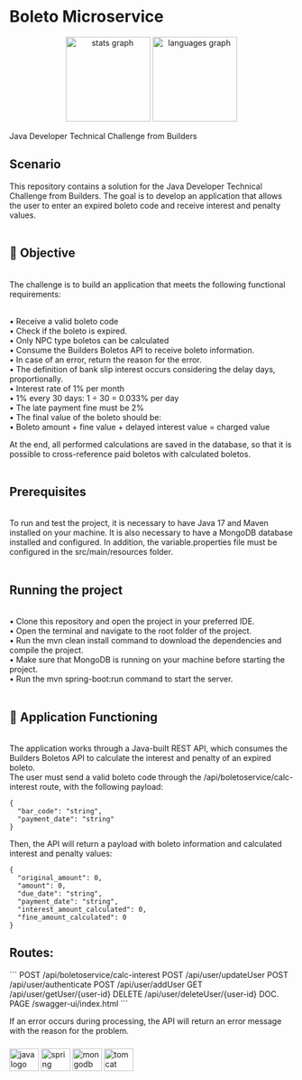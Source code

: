 <h1 align="left">Boleto Microservice</h1>
<div align="center">
  <img src="https://github-readme-stats.vercel.app/api?hide_title=false&hide_rank=false&show_icons=true&include_all_commits=true&count_private=true&disable_animations=false&theme=github_dark&locale=en&hide_border=true&username=gvom" height="150" alt="stats graph"  />
  <img src="https://github-readme-stats.vercel.app/api/top-langs?locale=pt-br&hide_title=false&layout=compact&card_width=320&langs_count=5&theme=github_dark&hide_border=true&username=gvom" height="150" alt="languages graph"  />
</div>
<p align="left">Java Developer Technical Challenge from Builders</p>
<h2 align="left">Scenario</h2>
<p align="left">
This repository contains a solution for the Java Developer Technical Challenge from Builders. The goal is to develop an application that allows the user to enter an expired boleto code and receive interest and penalty values.<br><br>

<h2>🎯 Objective</h2><br>
The challenge is to build an application that meets the following functional requirements:<br><br>

• Receive a valid boleto code<br>
• Check if the boleto is expired.<br>
• Only NPC type boletos can be calculated<br>
• Consume the Builders Boletos API to receive boleto information.<br>
• In case of an error, return the reason for the error.<br>
• The definition of bank slip interest occurs considering the delay days, proportionally.<br>
• Interest rate of 1% per month<br>
• 1% every 30 days: 1 ÷ 30 = 0.033% per day<br>
• The late payment fine must be 2%<br>
• The final value of the boleto should be:<br>
• Boleto amount + fine value + delayed interest value = charged value<br>

At the end, all performed calculations are saved in the database, so that it is possible to cross-reference paid boletos with calculated boletos.<br><br>
  
<h2>Prerequisites</h2><br>
To run and test the project, it is necessary to have Java 17 and Maven installed on your machine. It is also necessary to have a MongoDB database installed and configured. In addition, the variable.properties file must be configured in the src/main/resources folder.<br><br>

<h2>Running the project</h2><br>
• Clone this repository and open the project in your preferred IDE.<br>
• Open the terminal and navigate to the root folder of the project.<br>
• Run the mvn clean install command to download the dependencies and compile the project.<br>
• Make sure that MongoDB is running on your machine before starting the project.<br>
• Run the mvn spring-boot:run command to start the server.<br><br>

<h2>🚀 Application Functioning</h2><br>
The application works through a Java-built REST API, which consumes the Builders Boletos API to calculate the interest and penalty of an expired boleto.<br>
The user must send a valid boleto code through the /api/boletoservice/calc-interest route, with the following payload:<br>

  ```
  {
    "bar_code": "string",
    "payment_date": "string"
  }
  ```

Then, the API will return a payload with boleto information and calculated interest and penalty values:

  ```
  {
    "original_amount": 0,
    "amount": 0,
    "due_date": "string",
    "payment_date": "string",
    "interest_amount_calculated": 0,
    "fine_amount_calculated": 0
  }
  ```
  
<h2>Routes:</h2>
  ```
  POST /api/boletoservice/calc-interest
  POST /api/user/updateUser
  POST /api/user/authenticate
  POST /api/user/addUser
  GET /api/user/getUser/{user-id}
  DELETE /api/user/deleteUser/{user-id}
  DOC. PAGE /swagger-ui/index.html
  ```

If an error occurs during processing, the API will return an error message with the reason for the problem.
</p>

###

<div align="left">
  <img src="https://cdn.jsdelivr.net/gh/devicons/devicon/icons/java/java-original.svg" height="40" width="52" alt="java logo"  />
  <img src="https://cdn.jsdelivr.net/gh/devicons/devicon/icons/spring/spring-original.svg" height="40" width="52" alt="spring logo"  />
  <img src="https://cdn.jsdelivr.net/gh/devicons/devicon/icons/mongodb/mongodb-original.svg" height="40" width="52" alt="mongodb logo"  />
  <img src="https://cdn.jsdelivr.net/gh/devicons/devicon/icons/tomcat/tomcat-original.svg" height="40" width="52" alt="tomcat logo"  />
</div>

###
